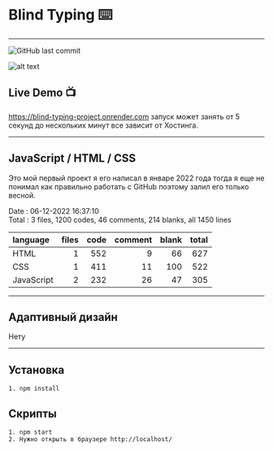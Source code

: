 ﻿# Blind Typing ⌨️
---
![GitHub last commit](https://img.shields.io/github/last-commit/bi-zi/Blind-Typing-Pet-Project)

![alt text](./BlindTypyng.gif)

## Live Demo 📺

https://blind-typing-project.onrender.com запуск может занять от 5 секунд до нескольких минут все зависит от Хостинга.

---

## JavaScript / HTML / CSS

Это мой первый проект я его написал в январе 2022 года тогда я еще не понимал как правильно работать с GitHub поэтому залил его только весной.

Date : 06-12-2022 16:37:10 <br/>
Total : 3 files,  1200 codes, 46 comments, 214 blanks, all 1450 lines

| language | files | code | comment | blank | total |
| :--- | ---: | ---: | ---: | ---: | ---: |
| HTML | 1 | 552 | 9 | 66 | 627 |
| CSS | 1 | 411 | 11 | 100 | 522 |
| JavaScript | 2 | 232 | 26 | 47 | 305 |

---

## Адаптивный дизайн

Нету

---

## Установка

```
1. npm install
```


## Скрипты

```
1. npm start
2. Нужно открыть в браузере http://localhost/
```
